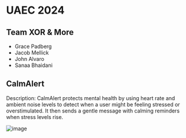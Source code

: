 # UAEC 2024

## Team XOR & More 
- Grace Padberg
- Jacob Mellick
- John Alvaro
- Sanaa Bhaidani

## CalmAlert
Description: CalmAlert protects mental health by using heart rate and ambient noise levels to detect when a user might be feeling stressed or overstimulated. It then sends a gentle message with calming reminders when stress levels rise.

![image](https://github.com/user-attachments/assets/771f43ca-3eac-4238-a016-1fb2f125bcad)
